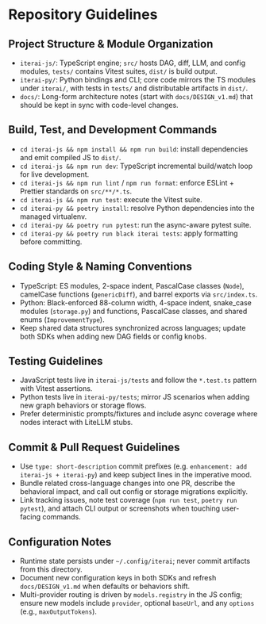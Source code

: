 # Repository Guidelines

## Project Structure & Module Organization
- `iterai-js/`: TypeScript engine; `src/` hosts DAG, diff, LLM, and config modules, `tests/` contains Vitest suites, `dist/` is build output.
- `iterai-py/`: Python bindings and CLI; core code mirrors the TS modules under `iterai/`, with tests in `tests/` and distributable artifacts in `dist/`.
- `docs/`: Long-form architecture notes (start with `docs/DESIGN_v1.md`) that should be kept in sync with code-level changes.

## Build, Test, and Development Commands
- `cd iterai-js && npm install && npm run build`: install dependencies and emit compiled JS to `dist/`.
- `cd iterai-js && npm run dev`: TypeScript incremental build/watch loop for live development.
- `cd iterai-js && npm run lint` / `npm run format`: enforce ESLint + Prettier standards on `src/**/*.ts`.
- `cd iterai-js && npm run test`: execute the Vitest suite.
- `cd iterai-py && poetry install`: resolve Python dependencies into the managed virtualenv.
- `cd iterai-py && poetry run pytest`: run the async-aware pytest suite.
- `cd iterai-py && poetry run black iterai tests`: apply formatting before committing.

## Coding Style & Naming Conventions
- TypeScript: ES modules, 2-space indent, PascalCase classes (`Node`), camelCase functions (`genericDiff`), and barrel exports via `src/index.ts`.
- Python: Black-enforced 88-column width, 4-space indent, snake_case modules (`storage.py`) and functions, PascalCase classes, and shared enums (`ImprovementType`).
- Keep shared data structures synchronized across languages; update both SDKs when adding new DAG fields or config knobs.

## Testing Guidelines
- JavaScript tests live in `iterai-js/tests` and follow the `*.test.ts` pattern with Vitest assertions.
- Python tests live in `iterai-py/tests`; mirror JS scenarios when adding new graph behaviors or storage flows.
- Prefer deterministic prompts/fixtures and include async coverage where nodes interact with LiteLLM stubs.

## Commit & Pull Request Guidelines
- Use `type: short-description` commit prefixes (e.g. `enhancement: add iterai-js + iterai-py`) and keep subject lines in the imperative mood.
- Bundle related cross-language changes into one PR, describe the behavioral impact, and call out config or storage migrations explicitly.
- Link tracking issues, note test coverage (`npm run test`, `poetry run pytest`), and attach CLI output or screenshots when touching user-facing commands.

## Configuration Notes
- Runtime state persists under `~/.config/iterai`; never commit artifacts from this directory.
- Document new configuration keys in both SDKs and refresh `docs/DESIGN_v1.md` when defaults or behaviors shift.
- Multi-provider routing is driven by `models.registry` in the JS config; ensure new models include `provider`, optional `baseUrl`, and any `options` (e.g., `maxOutputTokens`).

